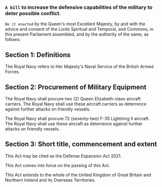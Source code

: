 ### `A bill` to increase the defensive capabilities of the military to deter possible conflict.

`Be it enacted` by the Queen's most Excellent Majesty, by and with the advice and consent of the Lords Spiritual and Temporal, and Commons, in this present Parliament assembled, and by the authority of the same, as follows:

## Section 1: Definitions
The Royal Navy refers to Her Majesty's Naval Service of the British Armed Forces.

## Section 2: Procurement of Military Equipment
The Royal Navy shall procure two (2) Queen Elizabeth-class aircraft carriers. The Royal Navy shall use these aircraft carriers as deterrence against further attacks on friendly vessels.

The Royal Navy shall procure 72 (seventy-two) F-35 Lightning II aircraft. The Royal Navy shall use these aircraft as deterrence against further attacks on friendly vessels.

## Section 3: Short title, commencement and extent
This Act may be cited as the Defense Expansion Act 2021.

This Act comes into force on the passing of this Act.

This Act extends to the whole of the United Kingdom of Great Britain and Northern Ireland and its Overseas Territories.
